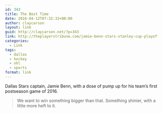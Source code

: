 ```yaml
---
id: 343
title: The Best Time
date: 2016-04-12T07:32:33+00:00
author: claycarson
layout: link
guid: http://claycarson.net/?p=343
link: http://theplayerstribune.com/jamie-benn-stars-stanley-cup-playoff
categories: 
  - Link
tags:
  - dallas
  - hockey
  - nhl
  - sports
format: link
---
```

Dallas Stars captain, Jamie Benn, with a dose of pump up for his team&#8217;s first postseason game of 2016.

> We want to win something bigger than that. Something shinier, with a little more heft to it.